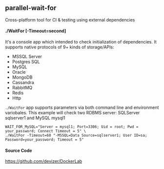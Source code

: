 ## parallel-wait-for
Cross-platform tool for CI &amp; testing using external dependencies

#### ./WaitFor [-Timeout=second]

It's a console app which intended to check initialization of dependencies. It supports native protocols of 9+ kinds of storage/APIs:
* MSSQL Server
* Postgres SQL
* MySQL
* Oracle
* MongoDB
* Cassandra
* RabbitMQ
* Redis
* Http

`./WaitFor` app supports parameters via both command line and environment variobales. 
This example will check two RDBMS server: SQLServer sqlserver1 and MySQL mysql1

```
WAIT_FOR_MySQL="Server = mysql1; Port=3306; Uid = root; Pwd = your_password; Connect Timeout = 5" \
./WaitFor -Timeout=60 "-MSSQL=Data Source=sqlserver1; User ID=sa; Password=your_password; Timeout = 5"
```

#### Source Code
https://github.com/devizer/DockerLab
